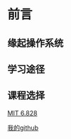 # 前言

## 缘起操作系统

## 学习途径

## 课程选择
[MIT 6.828](https://pdos.csail.mit.edu/6.828/2017/schedule.html)

[我的github](https://github.com/chengyi818/my_xv6)